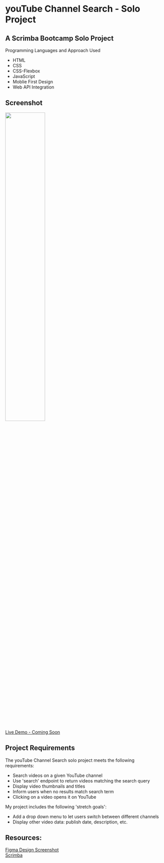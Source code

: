 # youTube Channel Search - Solo Project

## A Scrimba Bootcamp Solo Project
Programming Languages and Approach Used
<ul>
<li>HTML</li>
<li>CSS</li>
<li>CSS-Flexbox</li>
<li>JavaScript</li>
<li>Moblie First Design</li>
<li>Web API Integration</li>
</ul>

## Screenshot
<img src="" width=50% height=50%><br>
[Live Demo - Coming Soon]()
 
## Project Requirements
 The youTube Channel Search solo project meets the following requirements:
 <ul>
 <li>Search videos on a given YouTube channel</li>
 <li>Use 'search' endpoint to return videos matching the search query</li>
 <li>Display video thumbnails and titles</li>
 <li>Inform users when no results match search term</li>
 <li>Clicking on a video opens it on YouTube</li>
 </ul>
 
 My project includes the following 'stretch goals':
 <ul>
<li>Add a drop down menu to let users switch between different channels</li>
<li>Display other video data: publish date, description, etc.</li>
</ul>
 
## Resources:
  [Figma Design Screenshot](https://github.com/famanakis/Scrimba/blob/main/m9-solo-youTube-channel-search/assets/figma-design.png)<br>
 [Scrimba](https://scrimba.com/)


